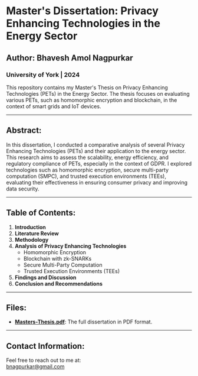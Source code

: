 # Master's Dissertation: Privacy Enhancing Technologies in the Energy Sector

## Author: Bhavesh Amol Nagpurkar
### University of York | 2024

This repository contains my Master's Thesis on Privacy Enhancing Technologies (PETs) in the Energy Sector. The thesis focuses on evaluating various PETs, such as homomorphic encryption and blockchain, in the context of smart grids and IoT devices.

---

## Abstract:
In this dissertation, I conducted a comparative analysis of several Privacy Enhancing Technologies (PETs) and their application to the energy sector. This research aims to assess the scalability, energy efficiency, and regulatory compliance of PETs, especially in the context of GDPR. I explored technologies such as homomorphic encryption, secure multi-party computation (SMPC), and trusted execution environments (TEEs), evaluating their effectiveness in ensuring consumer privacy and improving data security.

---

## Table of Contents:
1. **Introduction**
2. **Literature Review**
3. **Methodology**
4. **Analysis of Privacy Enhancing Technologies**
   - Homomorphic Encryption
   - Blockchain with zk-SNARKs
   - Secure Multi-Party Computation
   - Trusted Execution Environments (TEEs)
5. **Findings and Discussion**
6. **Conclusion and Recommendations**

---

## Files:
- **[Masters-Thesis.pdf](./masters-thesis.pdf)**: The full dissertation in PDF format.

---

## Contact Information:
Feel free to reach out to me at:  
bnagpurkar@gmail.com    



